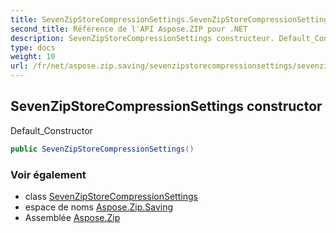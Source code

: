 ```yaml
---
title: SevenZipStoreCompressionSettings.SevenZipStoreCompressionSettings
second_title: Référence de l'API Aspose.ZIP pour .NET
description: SevenZipStoreCompressionSettings constructeur. Default_Constructor
type: docs
weight: 10
url: /fr/net/aspose.zip.saving/sevenzipstorecompressionsettings/sevenzipstorecompressionsettings/
---
```

## SevenZipStoreCompressionSettings constructor

Default_Constructor

```csharp
public SevenZipStoreCompressionSettings()
```

### Voir également

* class [SevenZipStoreCompressionSettings](../)
* espace de noms [Aspose.Zip.Saving](../../sevenzipstorecompressionsettings/)
* Assemblée [Aspose.Zip](../../../)


